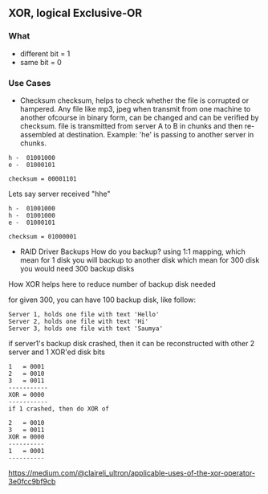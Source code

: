 ## XOR, logical Exclusive-OR

### What
- different bit = 1
- same bit = 0

### Use Cases

- Checksum
checksum, helps to check whether the file is corrupted or hampered. Any file like mp3, jpeg when transmit from one machine to another ofcourse in binary form, can be changed and can be verified by checksum.
file is transmitted from server A to B in chunks and then re-assembled at destination.
Example: 'he' is passing to another server in chunks.
```
h -  01001000
e -  01000101

checksum = 00001101
``` 

Lets say server received "hhe"
```
h -  01001000
h -  01001000
e -  01000101

checksum = 01000001
``` 
- RAID Driver Backups
How do you backup? using 1:1 mapping, which mean for 1 disk you will backup to another disk
which mean for 300 disk you would need 300 backup disks

How XOR helps here to reduce number of backup disk needed

for given 300, you can have 100 backup disk, like follow:
```
Server 1, holds one file with text 'Hello'
Server 2, holds one file with text 'Hi'
Server 3, holds one file with text 'Saumya'
```

if server1's backup disk crashed, then it can be reconstructed with other 2 server and 1 XOR'ed disk bits

```
1   = 0001
2   = 0010
3   = 0011
-----------
XOR = 0000
-----------
if 1 crashed, then do XOR of

2   = 0010
3   = 0011
XOR = 0000
----------
1   = 0001
----------
```
https://medium.com/@claireli_ultron/applicable-uses-of-the-xor-operator-3e0fcc9bf9cb
